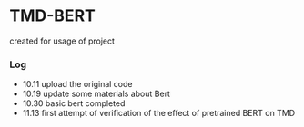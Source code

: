# TMD-BERT

created for usage of project

### Log
  - 10.11 upload the original code
  - 10.19 update some materials about Bert
  - 10.30 basic bert completed
  - 11.13 first attempt of verification of the effect of pretrained BERT on TMD

